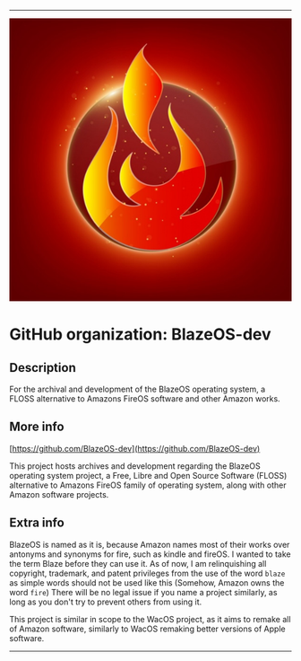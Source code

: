 
***

![BlazeOS_LOGO1.jpeg failed to load. The file may be missing or corrupt. Check the file path for errors first.](/AdditionalInfo/2/BlazeOS-dev/BlazeOS_LOGO1.jpeg)

# GitHub organization: BlazeOS-dev

## Description

For the archival and development of the BlazeOS operating system, a FLOSS alternative to Amazons FireOS software and other Amazon works.

## More info

[https://github.com/BlazeOS-dev](https://github.com/BlazeOS-dev)

This project hosts archives and development regarding the BlazeOS operating system project, a Free, Libre and Open Source Software (FLOSS) alternative to Amazons FireOS family of operating system, along with other Amazon software projects.

## Extra info

BlazeOS is named as it is, because Amazon names most of their works over antonyms and synonyms for fire, such as kindle and fireOS. I wanted to take the term Blaze before they can use it. As of now, I am relinquishing all copyright, trademark, and patent privileges from the use of the word `blaze` as simple words should not be used like this (Somehow, Amazon owns the word `fire`) There will be no legal issue if you name a project similarly, as long as you don't try to prevent others from using it.

This project is similar in scope to the WacOS project, as it aims to remake all of Amazon software, similarly to WacOS remaking better versions of Apple software.

***
